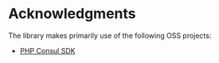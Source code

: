 # Acknowledgments

The library makes primarily use of the following OSS projects:

* [PHP Consul SDK](https://github.com/FriendsOfPHP/consul-php-sdk)
